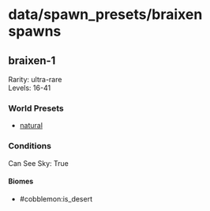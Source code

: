 # data/spawn_presets/braixen spawns  
  
## braixen-1  
Rarity: ultra-rare  
Levels: 16-41  
  
### World Presets  
* [natural](data/spawn_data/natural.md)  
  
### Conditions  
Can See Sky: True  
  
#### Biomes  
  * #cobblemon:is_desert
  
